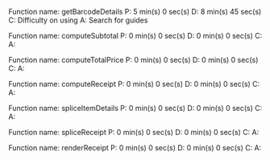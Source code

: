 Function name: getBarcodeDetails
P: 5 min(s) 0 sec(s)
D: 8 min(s) 45 sec(s)
C: Difficulty on using <List>
A: Search for guides 

Function name: computeSubtotal
P: 0 min(s) 0 sec(s)
D: 0 min(s) 0 sec(s)
C:
A:

Function name: computeTotalPrice
P: 0 min(s) 0 sec(s)
D: 0 min(s) 0 sec(s)
C:
A:

Function name: computeReceipt
P: 0 min(s) 0 sec(s)
D: 0 min(s) 0 sec(s)
C:
A:

Function name: spliceItemDetails
P: 0 min(s) 0 sec(s)
D: 0 min(s) 0 sec(s)
C:
A:

Function name: spliceReceipt
P: 0 min(s) 0 sec(s)
D: 0 min(s) 0 sec(s)
C:
A:

Function name: renderReceipt
P: 0 min(s) 0 sec(s)
D: 0 min(s) 0 sec(s)
C:
A: